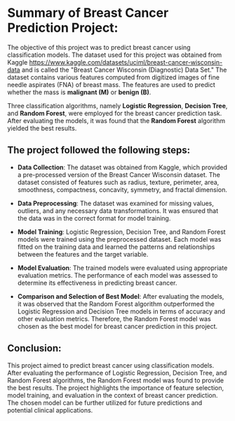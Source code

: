 # Summary of Breast Cancer Prediction Project:
The objective of this project was to predict breast cancer using classification models. The dataset used for this project was obtained from Kaggle https://www.kaggle.com/datasets/uciml/breast-cancer-wisconsin-data and is called the "Breast Cancer Wisconsin (Diagnostic) Data Set." The dataset contains various features computed from digitized images of fine needle aspirates (FNA) of breast mass. The features are used to predict whether the mass is **malignant (M)** or **benign (B)**.

Three classification algorithms, namely **Logistic Regression**, **Decision Tree**, and **Random Forest**, were employed for the breast cancer prediction task. After evaluating the models, it was found that the **Random Forest** algorithm yielded the best results.

## The project followed the following steps:

- **Data Collection**: The dataset was obtained from Kaggle, which provided a pre-processed version of the Breast Cancer Wisconsin dataset. The dataset consisted of features such as radius, texture, perimeter, area, smoothness, compactness, concavity, symmetry, and fractal dimension.

- **Data Preprocessing**: The dataset was examined for missing values, outliers, and any necessary data transformations. It was ensured that the data was in the correct format for model training.

- **Model Training**: Logistic Regression, Decision Tree, and Random Forest models were trained using the preprocessed dataset. Each model was fitted on the training data and learned the patterns and relationships between the features and the target variable.

- **Model Evaluation**: The trained models were evaluated using appropriate evaluation metrics. The performance of each model was assessed to determine its effectiveness in predicting breast cancer.

- **Comparison and Selection of Best Model**: After evaluating the models, it was observed that the Random Forest algorithm outperformed the Logistic Regression and Decision Tree models in terms of accuracy and other evaluation metrics. Therefore, the Random Forest model was chosen as the best model for breast cancer prediction in this project.

## Conclusion:
This project aimed to predict breast cancer using classification models. After evaluating the performance of Logistic Regression, Decision Tree, and Random Forest algorithms, the Random Forest model was found to provide the best results. The project highlights the importance of feature selection, model training, and evaluation in the context of breast cancer prediction. The chosen model can be further utilized for future predictions and potential clinical applications.
